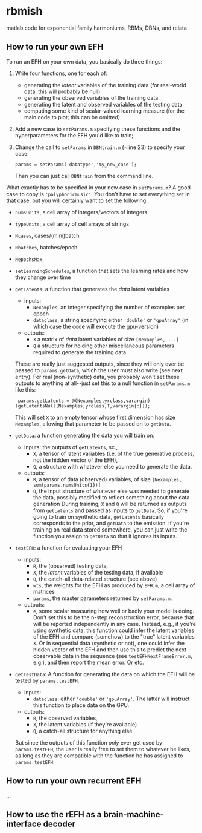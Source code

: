 # rbmish
matlab code for exponential family harmoniums, RBMs, DBNs, and relata

## How to run your own EFH
To run an EFH on your own data, you basically do three things: 
  1. Write four functions, one for each of: 
     - generating the _latent_ variables of the training data (for real-world data, this will probably be null)
     - generating the observed variables of the training data
     - generating the latent and observed variables of the testing data
     - computing some kind of scalar-valued learning measure (for the main code to plot; this can be omitted) 
  2. Add a new case to `setParams.m` specifying these functions and the hyperparameters for the EFH you'd like to train; 
  3. Change the call to `setParams` in `DBNtrain.m` (~line 23) to specify your case:
  
        ```params = setParams('datatype','my_new_case');```
        
     Then you can just call `DBNtrain` from the command line.

What exactly has to be specified in your new case in `setParams.m`?  A good case to copy is `'polyphonicmusic'`.  You don't have to set everything set in that case, but you will certainly want to set the following:
 - `numsUnits`, a cell array of integers/vectors of integers
 - `typeUnits`, a cell array of cell arrays of strings
 - `Ncases`, cases/(mini)batch
 - `Nbatches`, batches/epoch
 - `NepochsMax`,
 - `setLearningSchedules`, a function that sets the learning rates and how they change over time
 - `getLatents`: a function that generates the _data_ latent variables
   - inputs: 
     - `Nexamples`, an integer specifying the number of examples per epoch
     - `dataclass`, a string specifying either `'double'` or `'gpuArray'` (in which case the code will execute the gpu-version)
   - outputs: 
     - `X` a matrix of _data_ latent variables of size `[Nexamples, ...]`
     - `Q` a structure for holding other miscellaneous parameters required to generate the training data
     
   These are really just suggested outputs, since they will only ever be passed to `params.getData`, which the user must also write (see next entry).  For real (non-synthetic) data, you probably won't set these outputs to anything at all--just set this to a null function in `setParams.m` like this:
 
        params.getLatents = @(Nexamples,yrclass,varargin)(getLatentsNull(Nexamples,yrclass,T,varargin{:}));
    
    This will set `X` to an empty tensor whose first dimension has size `Nexamples`, allowing that parameter to be passed on to `getData`.
 - `getData`: a function generating the data you will train on.
   - inputs: the outputs of `getLatents`, sc.,
     - `X`, a tensor of latent variables (i.e. of the true generative process, not the hidden vector of the EFH),
     - `Q`, a structure with whatever else you need to generate the data.
   - outputs: 
     - `R`, a tensor of data (observed) variables, of size `[Nexamples, sum(params.numsUnits{1})]`
     - `Q`, the input structure of whatever else was needed to generate the data, possibly modified to reflect something about the data generation
   During training, `X` and `Q` will be returned as outputs from `getLatents` and passed as inputs to `getData`.  So, if you're going to train on synthetic data, `getLatents` basically corresponds to the prior, and `getData` to the emission.  If you're training on real data stored somewhere, you can just write the function you assign to `getData` so that it ignores its inputs.
 - `testEFH`: a function for evaluating your EFH
   - inputs: 
     - `R`, the (observed) testing data,
     - `X`, the _latent_ variables of the testing data, if available
     - `Q`, the catch-all data-related structure (see above)
     - `wts`, the weights for the EFH as produced by `EFH.m`, a cell array of matrices
     - `params`, the master parameters returned by `setParams.m`.  
   - outputs:
     - `e`, some scalar measuring how well or badly your model is doing.
     Don't set this to be the n-step reconstruction error, because that will be reported independently in any case.  Instead, e.g., if you're using synthetic data, this function could infer the latent variables of the EFH and compare (somehow) to the "true" latent variables `X`.  Or in sequential data (synthetic or not), one could infer the hidden vector of the EFH and then use this to predict the next observable data in the sequence (see `testEFHNextFrameError.m`, e.g.), and then report the mean error.  Or etc.
 - `getTestData`: A function for generating the data on which the EFH will be tested by `params.testEFH`.  
   - inputs:
     - `dataclass`: either `'double'` or `'gpuArray'`.  The latter will instruct this function to place data on the GPU.
   - outputs: 
     - `R`, the observed variables, 
     - `X`, the latent variables (if they're available)
     - `Q`, a catch-all structure for anything else.  
     
   But since the outputs of this function _only_ ever get used by `params.testEFH`, the user is really free to set them to whatever he likes, as long as they are compatible with the function he has assigned to `params.testEFH`.
   
   
## How to run your own recurrent EFH
...

## How to use the rEFH as a brain-machine-interface decoder

